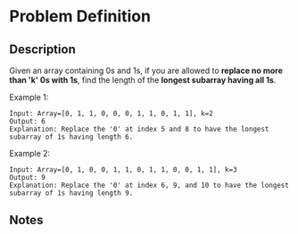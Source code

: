 # Problem Definition

## Description

Given an array containing 0s and 1s, if you are allowed to **replace no more than 'k' 0s with 1s**, find the length of the **longest subarray having all 1s**.

Example 1:

```text
Input: Array=[0, 1, 1, 0, 0, 0, 1, 1, 0, 1, 1], k=2
Output: 6
Explanation: Replace the '0' at index 5 and 8 to have the longest subarray of 1s having length 6.
```

Example 2:

```text
Input: Array=[0, 1, 0, 0, 1, 1, 0, 1, 1, 0, 0, 1, 1], k=3
Output: 9
Explanation: Replace the '0' at index 6, 9, and 10 to have the longest subarray of 1s having length 9.
```

## Notes
